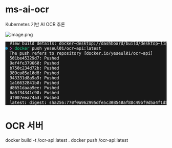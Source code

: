 # ms-ai-ocr
Kubernetes 기반 AI OCR 추론


![image.png](attachment:ef7dbe33-79df-4f2c-bca1-2805c4691f10:image.png)

![Alt text](image.png)


# OCR 서버
docker build -t <docker-id>/ocr-api:latest .
docker push <docker-id>/ocr-api:latest

